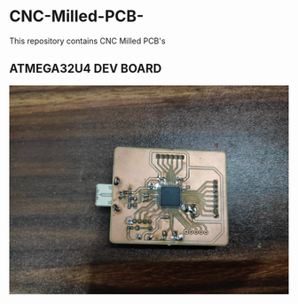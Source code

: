 # CNC-Milled-PCB-
This repository contains CNC Milled PCB's 

ATMEGA32U4 DEV BOARD
---------------------------------------
![PCB Image ](https://github.com/theonlyakhil/CNC-Milled-PCB-/blob/main/ATMEGA32u4_DEV_BOARD/pcb_image.jpg)